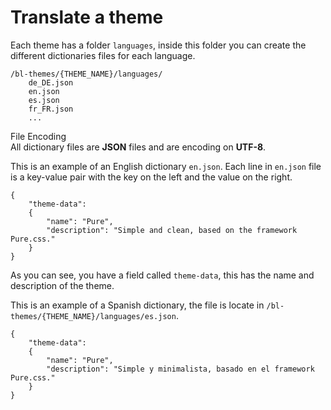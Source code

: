 # Translate a theme
<!-- position: 2 -->

Each theme has a folder `languages`, inside this folder you can create the different dictionaries files for each language.

```
/bl-themes/{THEME_NAME}/languages/
	de_DE.json
	en.json
	es.json
	fr_FR.json
	...
```

<div class="note">
<div class="title">File Encoding</div>
All dictionary files are <b>JSON</b> files and are encoding on <b>UTF-8</b>.
</div>

This is an example of an English dictionary `en.json`. Each line in `en.json` file is a key-value pair with the key on the left and the value on the right.

```
{
	"theme-data":
	{
		"name": "Pure",
		"description": "Simple and clean, based on the framework Pure.css."
	}
}
```

As you can see, you have a field called `theme-data`, this has the name and description of the theme.

This is an example of a Spanish dictionary, the file is locate in `/bl-themes/{THEME_NAME}/languages/es.json`.

```
{
	"theme-data":
	{
		"name": "Pure",
		"description": "Simple y minimalista, basado en el framework Pure.css."
	}
}
```
